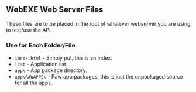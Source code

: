 ## WebEXE Web Server Files

These files are to be placed in the root of whatever webserver you are using to test/use the API.

### Use for Each Folder/File

* `index.html` - Simply put, this is an index.
* `list` - Application list.
* `app\` - App package directory.
* `app\RAWAPPS\` - Raw app packages, this is just the unpackaged source for all the apps.
